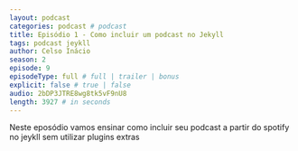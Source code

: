 ```yaml
---
layout: podcast
categories: podcast # podcast
title: Episódio 1 - Como incluir um podcast no Jekyll
tags: podcast jeykll
author: Celso Inácio
season: 2
episode: 9
episodeType: full # full | trailer | bonus
explicit: false # true | false
audio: 2bDP3JTRE8wg8tk5vF9nU8
length: 3927 # in seconds
---
```


Neste eposódio vamos ensinar como incluir seu podcast a partir do spotify no jeykll sem utilizar plugins extras